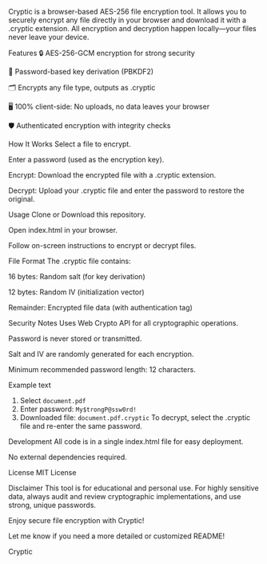 
Cryptic is a browser-based AES-256 file encryption tool. It allows you to securely encrypt any file directly in your browser and download it with a .cryptic extension. All encryption and decryption happen locally—your files never leave your device.

Features
🔒 AES-256-GCM encryption for strong security

🔑 Password-based key derivation (PBKDF2)

🗂️ Encrypts any file type, outputs as .cryptic

🖥️ 100% client-side: No uploads, no data leaves your browser

🛡️ Authenticated encryption with integrity checks

How It Works
Select a file to encrypt.

Enter a password (used as the encryption key).

Encrypt: Download the encrypted file with a .cryptic extension.

Decrypt: Upload your .cryptic file and enter the password to restore the original.

Usage
Clone or Download this repository.

Open index.html in your browser.

Follow on-screen instructions to encrypt or decrypt files.

File Format
The .cryptic file contains:

16 bytes: Random salt (for key derivation)

12 bytes: Random IV (initialization vector)

Remainder: Encrypted file data (with authentication tag)

Security Notes
Uses Web Crypto API for all cryptographic operations.

Password is never stored or transmitted.

Salt and IV are randomly generated for each encryption.

Minimum recommended password length: 12 characters.

Example
text
1. Select `document.pdf`
2. Enter password: `My$trongP@ssw0rd!`
3. Downloaded file: `document.pdf.cryptic`
To decrypt, select the .cryptic file and re-enter the same password.

Development
All code is in a single index.html file for easy deployment.

No external dependencies required.

License
MIT License

Disclaimer
This tool is for educational and personal use. For highly sensitive data, always audit and review cryptographic implementations, and use strong, unique passwords.

Enjoy secure file encryption with Cryptic!

Let me know if you need a more detailed or customized README!

Cryptic
